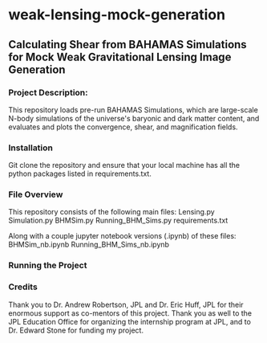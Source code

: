 # weak-lensing-mock-generation

## Calculating Shear from BAHAMAS Simulations for Mock Weak Gravitational Lensing Image Generation

### Project Description:
This repository loads pre-run BAHAMAS Simulations, which are large-scale N-body simulations of the universe's baryonic and dark matter content, and evaluates and plots the convergence, shear, and magnification fields.

### Installation
Git clone the repository and ensure that your local machine has all the python packages listed in requirements.txt.

### File Overview
This repository consists of the following main files:
Lensing.py
Simulation.py
BHMSim.py
Running_BHM_Sims.py
requirements.txt

Along with a couple jupyter notebook versions (.ipynb) of these files:
BHMSim_nb.ipynb
Running_BHM_Sims_nb.ipynb




### Running the Project

### Credits
Thank you to Dr. Andrew Robertson, JPL and Dr. Eric Huff, JPL for their enormous support as co-mentors of this project. Thank you as well to the JPL Education Office for organizing the internship program at JPL, and to Dr. Edward Stone for funding my project.
